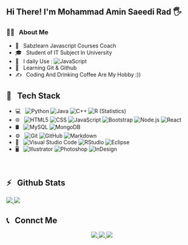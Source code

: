 <h2>Hi There! I'm Mohammad Amin Saeedi Rad 🖐</h2>

<h3>👨‍💻 &nbsp; About Me</h3>

- 🤔 &nbsp; Sabzlearn Javascript Courses Coach
- 🎓 &nbsp; Student of IT Subject In University
- 💼 &nbsp; I daily Use : ![JavaScript](https://img.shields.io/badge/JavaScript-yellow)
- 🌱 &nbsp; Learning Git & Github
- ✍️ &nbsp; Coding And Drinking Coffee Are My Hobby :))

<h2>🔧 &nbsp; Tech Stack</h2>

- 💻 &nbsp;
  ![Python](https://img.shields.io/badge/-Python-333333?style=flat&logo=python)
  ![Java](https://img.shields.io/badge/-Java-333333?style=flat&logo=Java&logoColor=007396)
  ![C++](https://img.shields.io/badge/-C++-333333?style=flat&logo=C%2B%2B&logoColor=00599C)
  ![R (Statistics)](https://img.shields.io/badge/-R-333333?style=flat&logo=R&logoColor=276DC3)
- 🌐 &nbsp;
  ![HTML5](https://img.shields.io/badge/-HTML5-333333?style=flat&logo=HTML5)
  ![CSS](https://img.shields.io/badge/-CSS-333333?style=flat&logo=CSS3&logoColor=1572B6)
  ![JavaScript](https://img.shields.io/badge/-JavaScript-333333?style=flat&logo=javascript)
  ![Bootstrap](https://img.shields.io/badge/-Bootstrap-333333?style=flat&logo=bootstrap&logoColor=563D7C)
  ![Node.js](https://img.shields.io/badge/-Node.js-333333?style=flat&logo=node.js)
  ![React](https://img.shields.io/badge/-React-333333?style=flat&logo=react)
- 🛢 &nbsp;
  ![MySQL](https://img.shields.io/badge/-MySQL-333333?style=flat&logo=mysql)
  ![MongoDB](https://img.shields.io/badge/-MongoDB-333333?style=flat&logo=mongodb)
- ⚙️ &nbsp;
  ![Git](https://img.shields.io/badge/-Git-333333?style=flat&logo=git)
  ![GitHub](https://img.shields.io/badge/-GitHub-333333?style=flat&logo=github)
  ![Markdown](https://img.shields.io/badge/-Markdown-333333?style=flat&logo=markdown)
- 🔧 &nbsp;
  ![Visual Studio Code](https://img.shields.io/badge/-Visual%20Studio%20Code-333333?style=flat&logo=visual-studio-code&logoColor=007ACC)
  ![RStudio](https://img.shields.io/badge/-RStudio-333333?style=flat&logo=rstudio)
  ![Eclipse](https://img.shields.io/badge/-Eclipse-333333?style=flat&logo=eclipse-ide&logoColor=2C2255)
- 🖥 &nbsp;
  ![Illustrator](https://img.shields.io/badge/-Illustrator-333333?style=flat&logo=adobe-illustrator)
  ![Photoshop](https://img.shields.io/badge/-Photoshop-333333?style=flat&logo=adobe-photoshop)
  ![InDesign](https://img.shields.io/badge/-InDesign-333333?style=flat&logo=adobe-indesign)

<br />

<h2>⚡️ &nbsp; Github Stats</h2>

<a href="https://github.com/sabzlearn-ir">
  <img src="https://github-readme-stats.vercel.app/api?username=sabzlearn-ir&show_icons=true&theme=radical" />
  <img src="https://github-readme-stats.vercel.app/api/top-langs/?username=sabzlearn-ir" />
</a>

<h2>📞 &nbsp; Connct Me </h2>

<p align="center">
  <a href="https://sabzlearn.ir/">
    <img src="https://img.shields.io/badge/Website-www.Sabzlearn.ir-blue?style=flat&logo=google-chrome" />
  </a>
  <a href="https://instagram.com/rad_front/">
    <img src="https://img.shields.io/badge/Instagram-@Rad_Front-red?style=flat&logo=instagram" />
  </a>
  <a href="https://t.me/aminkhoy78/">
    <img src="https://img.shields.io/badge/Telegram-@AminKhoy78-blue?style=flat&logo=telegram" />
  </a>
</p>

<br />

